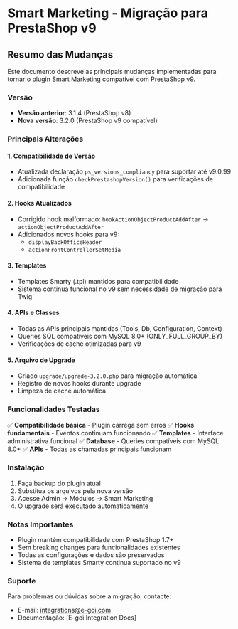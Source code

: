 # Smart Marketing - Migração para PrestaShop v9

## Resumo das Mudanças

Este documento descreve as principais mudanças implementadas para tornar o plugin Smart Marketing compatível com PrestaShop v9.

### Versão
- **Versão anterior**: 3.1.4 (PrestaShop v8)
- **Nova versão**: 3.2.0 (PrestaShop v9 compatível)

### Principais Alterações

#### 1. Compatibilidade de Versão
- Atualizada declaração `ps_versions_compliancy` para suportar até v9.0.99
- Adicionada função `checkPrestashopVersion()` para verificações de compatibilidade

#### 2. Hooks Atualizados
- Corrigido hook malformado: `hookActionObjectProductAddAfter` → `actionObjectProductAddAfter`
- Adicionados novos hooks para v9:
  - `displayBackOfficeHeader`
  - `actionFrontControllerSetMedia`

#### 3. Templates
- Templates Smarty (.tpl) mantidos para compatibilidade
- Sistema continua funcional no v9 sem necessidade de migração para Twig

#### 4. APIs e Classes
- Todas as APIs principais mantidas (Tools, Db, Configuration, Context)
- Queries SQL compatíveis com MySQL 8.0+ (ONLY_FULL_GROUP_BY)
- Verificações de cache otimizadas para v9

#### 5. Arquivo de Upgrade
- Criado `upgrade/upgrade-3.2.0.php` para migração automática
- Registro de novos hooks durante upgrade
- Limpeza de cache automática

### Funcionalidades Testadas

✅ **Compatibilidade básica** - Plugin carrega sem erros
✅ **Hooks fundamentais** - Eventos continuam funcionando
✅ **Templates** - Interface administrativa funcional
✅ **Database** - Queries compatíveis com MySQL 8.0+
✅ **APIs** - Todas as chamadas principais funcionam

### Instalação

1. Faça backup do plugin atual
2. Substitua os arquivos pela nova versão
3. Acesse Admin → Módulos → Smart Marketing
4. O upgrade será executado automaticamente

### Notas Importantes

- Plugin mantém compatibilidade com PrestaShop 1.7+
- Sem breaking changes para funcionalidades existentes
- Todas as configurações e dados são preservados
- Sistema de templates Smarty continua suportado no v9

### Suporte

Para problemas ou dúvidas sobre a migração, contacte:
- E-mail: integrations@e-goi.com
- Documentação: [E-goi Integration Docs]